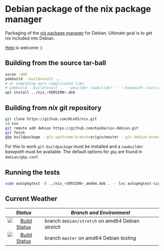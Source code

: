 Debian package of the nix package manager
=========================================

Packaging of the [nix package manager][1] for Debian. Ultimate goal is
to get _nix_ included into Debian.

[Help][2] is welcome :)


Building from the source tar-ball
---------------------------------

```bash
uscan -ddd
pdebuild --buildresult ..
# or something more complicated like:
# pdebuild --buildresult .. --pbuilder cowbuilder -- --basepath /var/cache/pbuilder/base.cow
apt install ../nix_<VERSION>.deb
```


Building from _nix_ git repository
----------------------------------

```bash
git clone https://github.com/NixOS/nix.git
cd nix
git remote add debian https://github.com/KaiHa/nix-debian.git
git fetch
gbp buildpackage --git-upstream-branch=origin/master --git-debian-branch=debian/master
```

For this to work `git-buildpackage` must be installed and a
`cowbuilder` _basepath_ must be available. The default options for
`gbp` are found in `debian/gbp.conf`.


Running the tests
-----------------

```bash
sudo autopkgtest -B ../nix_<VERSION>_amd64.deb . -- lxc autopkgtest-sid
```

Current Weather
---------------

| _Status_                                                                                                                      | _Branch and Environment_                         |
|:-----------------------------------------------------------------------------------------------------------------------------:|--------------------------------------------------|
| [![Build Status](https://travis-ci.org/KaiHa/nix-debian.svg?branch=debian%2Fstretch)](https://travis-ci.org/KaiHa/nix-debian) | branch `debian/stretch` on amd64 Debian _stretch_|
| [![Build Status](https://travis-ci.org/KaiHa/nix-debian.svg?branch=master)](https://travis-ci.org/KaiHa/nix-debian)           | branch `master` on amd64 Debian _testing_        |

[1]: https://nixos.org/nix/
[2]: https://github.com/KaiHa/nix-debian/issues
